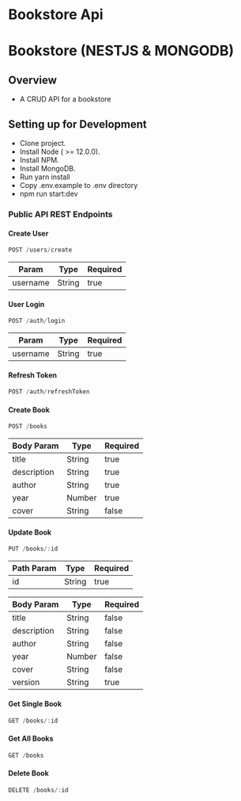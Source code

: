 # Bookstore Api

# Bookstore (NESTJS & MONGODB)

## Overview
- A CRUD API for a bookstore

## Setting up for Development

- Clone project.
- Install Node ( >= 12.0.0).
- Install NPM.
- Install MongoDB.
- Run yarn install
- Copy .env.example to .env directory
- npm run start:dev

### Public API REST Endpoints

#### Create User

```js
POST /users/create
```

| Param    | Type   | Required |
| ------   | ------ | -------  |
| username | String | true     | 


#### User Login

```js
POST /auth/login
```

| Param    | Type   | Required |
| ------   | ------ | -------  |
| username | String | true     | 


#### Refresh Token

```js
POST /auth/refreshToken
```


#### Create Book

```js
POST /books
```

| Body Param       | Type   | Required |
| ------      | ------ | -------  |
| title       | String | true     | 
| description | String | true     |
| author      | String | true     |
| year        | Number | true     |
| cover       | String | false    |

#### Update Book

```js
PUT /books/:id
```

| Path Param  | Type   | Required |
| ------      | ------ | -------  |
| id          | String | true    | 

| Body Param  | Type   | Required | 
| ------      | ------ | -------  |
| title       | String | false    | 
| description | String | false    |
| author      | String | false    |
| year        | Number | false    |
| cover       | String | false    |
| version     | String | true     |


#### Get Single Book

```js
GET /books/:id
```

#### Get All Books

```js
GET /books
```

#### Delete Book

```js
DELETE /books/:id
```